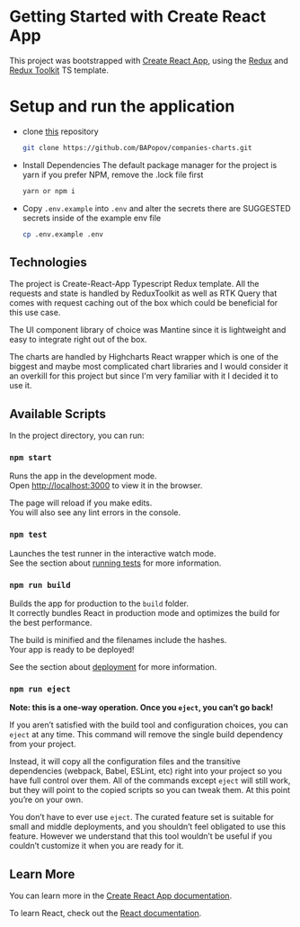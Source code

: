# Getting Started with Create React App

This project was bootstrapped with [Create React App](https://github.com/facebook/create-react-app), using the [Redux](https://redux.js.org/) and [Redux Toolkit](https://redux-toolkit.js.org/) TS template.

# Setup and run the application

* clone [this](https://github.com/BAPopov/companies-charts.git) repository
    ```bash
    git clone https://github.com/BAPopov/companies-charts.git
    ```
* Install Dependencies
The default package manager for the project is yarn if you prefer NPM, remove the .lock file first
    ```bash
    yarn or npm i
    ```
* Copy `.env.example` into `.env` and alter the secrets there are SUGGESTED secrets inside of the example env file
    ```bash
    cp .env.example .env

## Technologies 

The project is Create-React-App Typescript Redux template. All the requests and state is handled by ReduxToolkit as well as RTK Query that comes with request caching out of the box which could be beneficial for this use case.

The UI component library of choice was Mantine since it is lightweight and easy to integrate right out of the box.

The charts are handled by Highcharts React wrapper which is one of the biggest and maybe most complicated chart libraries and I would consider it an overkill for this project
but since I'm very familiar with it I decided it to use it.

## Available Scripts

In the project directory, you can run:

### `npm start`

Runs the app in the development mode.\
Open [http://localhost:3000](http://localhost:3000) to view it in the browser.

The page will reload if you make edits.\
You will also see any lint errors in the console.

### `npm test`

Launches the test runner in the interactive watch mode.\
See the section about [running tests](https://facebook.github.io/create-react-app/docs/running-tests) for more information.

### `npm run build`

Builds the app for production to the `build` folder.\
It correctly bundles React in production mode and optimizes the build for the best performance.

The build is minified and the filenames include the hashes.\
Your app is ready to be deployed!

See the section about [deployment](https://facebook.github.io/create-react-app/docs/deployment) for more information.

### `npm run eject`

**Note: this is a one-way operation. Once you `eject`, you can’t go back!**

If you aren’t satisfied with the build tool and configuration choices, you can `eject` at any time. This command will remove the single build dependency from your project.

Instead, it will copy all the configuration files and the transitive dependencies (webpack, Babel, ESLint, etc) right into your project so you have full control over them. All of the commands except `eject` will still work, but they will point to the copied scripts so you can tweak them. At this point you’re on your own.

You don’t have to ever use `eject`. The curated feature set is suitable for small and middle deployments, and you shouldn’t feel obligated to use this feature. However we understand that this tool wouldn’t be useful if you couldn’t customize it when you are ready for it.

## Learn More

You can learn more in the [Create React App documentation](https://facebook.github.io/create-react-app/docs/getting-started).

To learn React, check out the [React documentation](https://reactjs.org/).
